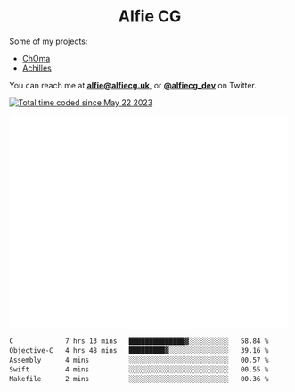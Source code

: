<h1 align="center">Alfie CG</h1>

Some of my projects:
* [ChOma](https://github.com/opa334/ChOma)
* [Achilles](https://github.com/alfiecg24/Achilles)

You can reach me at **alfie@alfiecg.uk**, or **[@alfiecg_dev](https://twitter.com/alfiecg_dev)** on Twitter.

<a href="https://wakatime.com/@61592169-b9cf-4af8-b6fa-8ac7d4369b01"><img src="https://wakatime.com/badge/user/61592169-b9cf-4af8-b6fa-8ac7d4369b01.svg" alt="Total time coded since May 22 2023" /></a>


<img align="center" src="/github-metrics.svg" alt="Metrics" width="500">

 <!--[![GitHub Streak](https://streak-stats.demolab.com/?user=alfiecg24)](https://git.io/streak-stats)-->

<!--START_SECTION:waka-->

```txt
C             7 hrs 13 mins   ██████████████▓░░░░░░░░░░   58.84 %
Objective-C   4 hrs 48 mins   █████████▓░░░░░░░░░░░░░░░   39.16 %
Assembly      4 mins          ░░░░░░░░░░░░░░░░░░░░░░░░░   00.57 %
Swift         4 mins          ░░░░░░░░░░░░░░░░░░░░░░░░░   00.55 %
Makefile      2 mins          ░░░░░░░░░░░░░░░░░░░░░░░░░   00.36 %
```

<!--END_SECTION:waka-->
